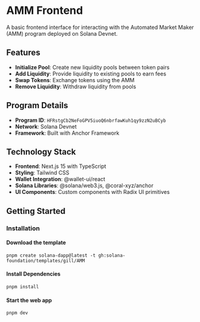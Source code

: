 # AMM Frontend

A basic frontend interface for interacting with the Automated Market Maker (AMM) program deployed on Solana Devnet.

## Features

- **Initialize Pool**: Create new liquidity pools between token pairs
- **Add Liquidity**: Provide liquidity to existing pools to earn fees
- **Swap Tokens**: Exchange tokens using the AMM
- **Remove Liquidity**: Withdraw liquidity from pools

## Program Details

- **Program ID**: `HFRstgCb2NeFoGPV5iuoQ6nbrfawKuh1qy9zzN2uBCyb`
- **Network**: Solana Devnet
- **Framework**: Built with Anchor Framework

## Technology Stack

- **Frontend**: Next.js 15 with TypeScript
- **Styling**: Tailwind CSS
- **Wallet Integration**: @wallet-ui/react
- **Solana Libraries**: @solana/web3.js, @coral-xyz/anchor
- **UI Components**: Custom components with Radix UI primitives

## Getting Started

### Installation

#### Download the template

```shell
pnpm create solana-dapp@latest -t gh:solana-foundation/templates/gill/AMM
```

#### Install Dependencies

```shell
pnpm install
```

#### Start the web app

```shell
pnpm dev
```
